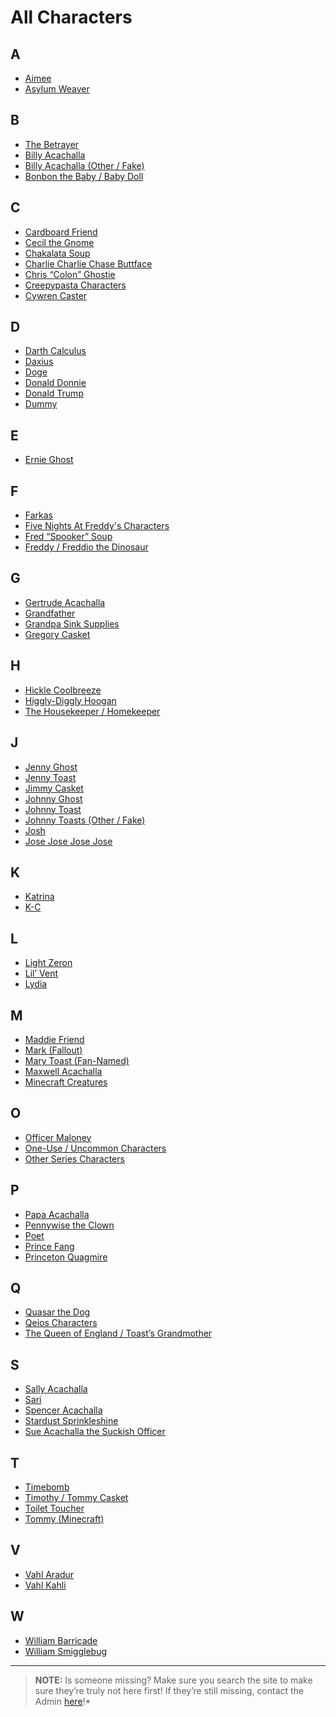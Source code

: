 # All Characters

## **A**
- [Aimee](5.Characters/Aimee.html)
- [Asylum Weaver]()

## **B**
- [The Betrayer]()
- [Billy Acachalla](5.Characters/Billy_Acachalla.html)
- [Billy Acachalla \(Other / Fake)]()
- [Bonbon the Baby / Baby Doll]()

## **C**
- [Cardboard Friend](5.Characters/Cardboard_Friend.html)
- [Cecil the Gnome]()
- [Chakalata Soup](5.Characters/Chakalata_Soup.html)
- [Charlie Charlie Chase Buttface]()
- [Chris “Colon” Ghostie](5.Characters/Chris_Colon_Ghostie.html)
- [Creepypasta Characters](5.Characters/Creepypastas.html)
- [Cywren Caster]()

## **D**
- [Darth Calculus]()
- [Daxius]()
- [Doge]()
- [Donald Donnie]()
- [Donald Trump]()
- [Dummy]()

## **E**
- [Ernie Ghost]()

## **F**
- [Farkas]()
- [Five Nights At Freddy's Characters](5.Characters/FNAF_Animatronics.html)
- [Fred “Spooker” Soup](5.Characters/Fred_Spooker_Soup.html)
- [Freddy / Freddio the Dinosaur]()

## **G**
- [Gertrude Acachalla](5.Characters/Gertrude_Acachalla.html)
- [Grandfather]()
- [Grandpa Sink Supplies]()
- [Gregory Casket](5.Characters/Gregory_Casket.html)

## **H**
- [Hickle Coolbreeze]()
- [Higgly-Diggly Hoogan](5.Characters/Higgly-Diggly_Hoogan.html)
- [The Housekeeper / Homekeeper](5.Characters/Housekeeper.html)

## **J**
- [Jenny Ghost]()
- [Jenny Toast]()
- [Jimmy Casket](5.Characters/Jimmy_Casket.html)
- [Johnny Ghost](5.Characters/Johnny_Ghost.html)
- [Johnny Toast](5.Characters/Johnny_Toast.html)
- [Johnny Toasts \(Other / Fake)]()
- [Josh]()
- [Jose Jose Jose Jose]()

## **K**
- [Katrina]()
- [K-C]()

## **L**
- [Light Zeron]()
- [Lil’ Vent]()
- [Lydia]()

## **M**
- [Maddie Friend](5.Characters/Maddie_Friend.html)
- [Mark \(Fallout)]()
- [Mary Toast \(Fan-Named)]()
- [Maxwell Acachalla](5.Characters/Maxwell_Acachalla.html)
- [Minecraft Creatures]()

## **O**
- [Officer Maloney](5.Characters/Officer_Maloney.html)
- [One-Use / Uncommon Characters](5.Characters/One-Use_Uncommon.html)
- [Other Series Characters]()

## **P**
- [Papa Acachalla](5.Characters/Papa_Acachalla.html)
- [Pennywise the Clown]()
- [Poet]()
- [Prince Fang]()
- [Princeton Quagmire](5.Characters/Princeton_Quagmire.html)

## **Q**
- [Quasar the Dog](5.Characters/Quasar_the_Dog.html)
- [Qeios Characters]()
- [The Queen of England / Toast’s Grandmother](5.Characters/Queen_of_England.html)

## **S**
- [Sally Acachalla](5.Characters/Sally_Acachalla.html)
- [Sari]()
- [Spencer Acachalla]()
- [Stardust Sprinkleshine]()
- [Sue Acachalla the Suckish Officer](5.Characters/Sue_Acachalla-Suckish_Officer.html)

## **T**
- [Timebomb]()
- [Timothy / Tommy Casket]()
- [Toilet Toucher](5.Characters/Toilet_Toucher.html)
- [Tommy \(Minecraft)]()

## **V**
- [Vahl Aradur]()
- [Vahl Kahli]()

## **W**
- [William Barricade](5.Characters/William_Barricade.html)
- [William Smigglebug]()

----

> **NOTE:** Is someone missing? Make sure you search the site to make sure they’re truly not here first! If they’re still missing, contact the Admin [here](./chapter_2.md)!*
